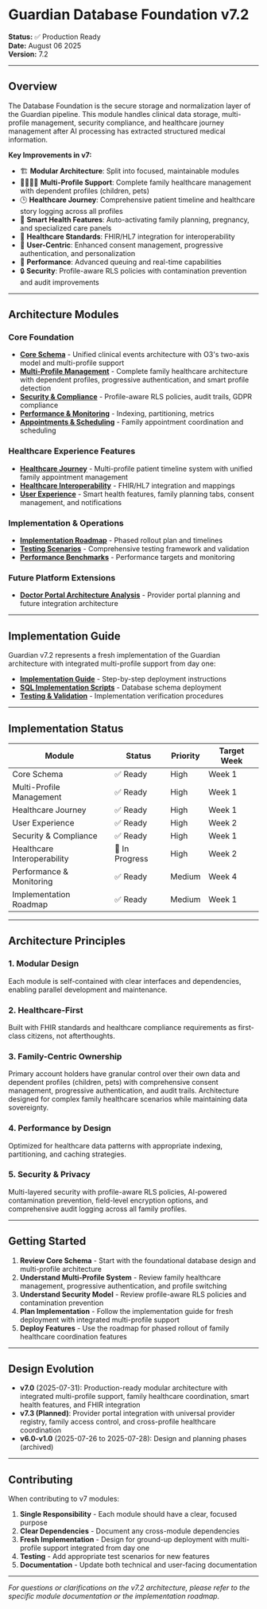 # Guardian Database Foundation v7.2

**Status:** ✅ Production Ready  
**Date:** August 06 2025  
**Version:** 7.2  

---

## Overview

The Database Foundation is the secure storage and normalization layer of the Guardian pipeline. This module handles clinical data storage, multi-profile management, security compliance, and healthcare journey management after AI processing has extracted structured medical information.

**Key Improvements in v7:**
- 🏗️ **Modular Architecture**: Split into focused, maintainable modules
- 👨‍👩‍👧‍👦 **Multi-Profile Support**: Complete family healthcare management with dependent profiles (children, pets)
- 🕒 **Healthcare Journey**: Comprehensive patient timeline and healthcare story logging across all profiles
- 🤱 **Smart Health Features**: Auto-activating family planning, pregnancy, and specialized care panels
- 🏥 **Healthcare Standards**: FHIR/HL7 integration for interoperability
- 👤 **User-Centric**: Enhanced consent management, progressive authentication, and personalization
- 🚀 **Performance**: Advanced queuing and real-time capabilities
- 🔒 **Security**: Profile-aware RLS policies with contamination prevention and audit improvements

---

## Architecture Modules

### Core Foundation
- **[Core Schema](./core-schema.md)** - Unified clinical events architecture with O3's two-axis model and multi-profile support
- **[Multi-Profile Management](./multi-profile-management.md)** - Complete family healthcare architecture with dependent profiles, progressive authentication, and smart profile detection
- **[Security & Compliance](./security-compliance.md)** - Profile-aware RLS policies, audit trails, GDPR compliance
- **[Performance & Monitoring](./performance-monitoring.md)** - Indexing, partitioning, metrics
- **[Appointments & Scheduling](./appointments.md)** - Family appointment coordination and scheduling

### Healthcare Experience Features
- **[Healthcare Journey](./healthcare-journey.md)** - Multi-profile patient timeline system with unified family appointment management
- **[Healthcare Interoperability](./healthcare-interoperability.md)** - FHIR/HL7 integration and mappings
- **[User Experience](./user-experience.md)** - Smart health features, family planning tabs, consent management, and notifications

### Implementation & Operations
- **[Implementation Roadmap](./implementation-roadmap.md)** - Phased rollout plan and timelines
- **[Testing Scenarios](./testing/test-scenarios.md)** - Comprehensive testing framework and validation
- **[Performance Benchmarks](./testing/performance-benchmarks.md)** - Performance targets and monitoring

### Future Platform Extensions
- **[Doctor Portal Architecture Analysis](./Doctor_portal_architecture_analysis.md)** - Provider portal planning and future integration architecture

---

## Implementation Guide

Guardian v7.2 represents a fresh implementation of the Guardian architecture with integrated multi-profile support from day one:

- **[Implementation Guide](../implementation-guides/v7-implementation.md)** - Step-by-step deployment instructions
- **[SQL Implementation Scripts](../implementation-guides/sql-scripts/)** - Database schema deployment
- **[Testing & Validation](./testing/)** - Implementation verification procedures

---

## Implementation Status

| Module | Status | Priority | Target Week |
|--------|--------|----------|-------------|
| Core Schema | ✅ Ready | High | Week 1 |
| Multi-Profile Management | ✅ Ready | High | Week 1 |
| Healthcare Journey | ✅ Ready | High | Week 1 |
| User Experience | ✅ Ready | High | Week 2 |
| Security & Compliance | ✅ Ready | High | Week 1 |
| Healthcare Interoperability | 🚧 In Progress | High | Week 2 |
| Performance & Monitoring | ✅ Ready | Medium | Week 4 |
| Implementation Roadmap | ✅ Ready | Medium | Week 1 |

---

## Architecture Principles

### 1. **Modular Design**
Each module is self-contained with clear interfaces and dependencies, enabling parallel development and maintenance.

### 2. **Healthcare-First**
Built with FHIR standards and healthcare compliance requirements as first-class citizens, not afterthoughts.

### 3. **Family-Centric Ownership**  
Primary account holders have granular control over their own data and dependent profiles (children, pets) with comprehensive consent management, progressive authentication, and audit trails. Architecture designed for complex family healthcare scenarios while maintaining data sovereignty.

### 4. **Performance by Design**
Optimized for healthcare data patterns with appropriate indexing, partitioning, and caching strategies.

### 5. **Security & Privacy**
Multi-layered security with profile-aware RLS policies, AI-powered contamination prevention, field-level encryption options, and comprehensive audit logging across all family profiles.

---

## Getting Started
1. **Review Core Schema** - Start with the foundational database design and multi-profile architecture
2. **Understand Multi-Profile System** - Review family healthcare management, progressive authentication, and profile switching
3. **Understand Security Model** - Review profile-aware RLS policies and contamination prevention  
4. **Plan Implementation** - Follow the implementation guide for fresh deployment with integrated multi-profile support
5. **Deploy Features** - Use the roadmap for phased rollout of family healthcare coordination features

---

## Design Evolution
- **v7.0** (2025-07-31): Production-ready modular architecture with integrated multi-profile support, family healthcare coordination, smart health features, and FHIR integration
- **v7.3 (Planned)**: Provider portal integration with universal provider registry, family access control, and cross-profile healthcare coordination
- **v6.0-v1.0** (2025-07-26 to 2025-07-28): Design and planning phases (archived)

---

## Contributing

When contributing to v7 modules:

1. **Single Responsibility** - Each module should have a clear, focused purpose
2. **Clear Dependencies** - Document any cross-module dependencies
3. **Fresh Implementation** - Design for ground-up deployment with multi-profile support integrated from day one
4. **Testing** - Add appropriate test scenarios for new features
5. **Documentation** - Update both technical and user-facing documentation

---

*For questions or clarifications on the v7.2 architecture, please refer to the specific module documentation or the implementation roadmap.*